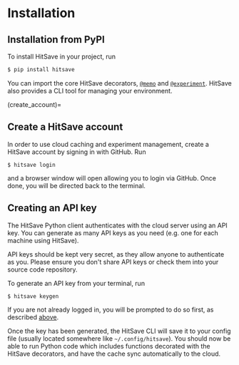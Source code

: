 # Installation

## Installation from PyPI

To install HitSave in your project, run

```sh
$ pip install hitsave
```

You can import the core HitSave decorators, [`@memo`](hitsave.memo) and
[`@experiment`](hitsave.experiment). HitSave also provides a CLI tool
for managing your environment.

(create_account)=

## Create a HitSave account

In order to use cloud caching and experiment management, create a
HitSave account by signing in with GitHub. Run

```teminal
$ hitsave login
```

and a browser window will open allowing you to login via GitHub. Once
done, you will be directed back to the terminal.

## Creating an API key

The HitSave Python client authenticates with the cloud server using an
API key. You can generate as many API keys as you need (e.g. one for
each machine using HitSave).

API keys should be kept very secret, as they allow anyone to
authenticate as you. Please ensure you don't share API keys or check
them into your source code repository.

To generate an API key from your terminal, run

```sh
$ hitsave keygen
```

If you are not already logged in, you will be prompted to do so first,
as described [above](create_account).

Once the key has been generated, the HitSave CLI will save it to your
config file (usually located somewhere like `~/.config/hitsave`). You
should now be able to run Python code which includes functions decorated
with the HitSave decorators, and have the cache sync automatically to
the cloud.
